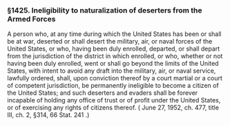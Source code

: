 <!--
url: https://uscode.house.gov/view.xhtml?req=granuleid:USC-prelim-title8-section1425&num=0&edition=prelim
date_accessed: 2024-07-28 23:45:54
-->
### §1425\. Ineligibility to naturalization of deserters from the Armed Forces
 A person who, at any time during which the United States has been or shall be at war, deserted or shall desert the military, air, or naval forces of the United States, or who, having been duly enrolled, departed, or shall depart from the jurisdiction of the district in which enrolled, or who, whether or not having been duly enrolled, went or shall go beyond the limits of the United States, with intent to avoid any draft into the military, air, or naval service, lawfully ordered, shall, upon conviction thereof by a court martial or a court of competent jurisdiction, be permanently ineligible to become a citizen of the United States; and such deserters and evaders shall be forever incapable of holding any office of trust or of profit under the United States, or of exercising any rights of citizens thereof.
 (
 June 27, 1952, ch. 477, title III, ch. 2, §314,
 66 Stat. 241
 .)
